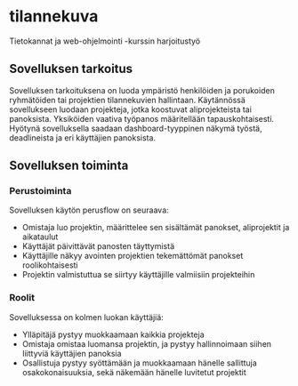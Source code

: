 # tilannekuva
Tietokannat ja web-ohjelmointi -kurssin harjoitustyö
## Sovelluksen tarkoitus
Sovelluksen tarkoituksena on luoda ympäristö henkilöiden ja porukoiden ryhmätöiden tai projektien tilannekuvien hallintaan. Käytännössä sovellukseen luodaan projekteja, jotka koostuvat aliprojekteista tai panoksista. Yksiköiden vaativa työpanos määritellään tapauskohtaisesti. Hyötynä sovelluksella saadaan dashboard-tyyppinen näkymä työstä, deadlineista ja eri käyttäjien panoksista.

## Sovelluksen toiminta
### Perustoiminta
Sovelluksen käytön perusflow on seuraava:
* Omistaja luo projektin, määrittelee sen sisältämät panokset, aliprojektit ja aikataulut
* Käyttäjät päivittävät panosten täyttymistä
* Käyttäjille näkyy avointen projektien tekemättömät panokset roolikohtaisesti
* Projektin valmistuttua se siirtyy käyttäjille valmiisiin projekteihin

### Roolit
Sovelluksessa on kolmen luokan käyttäjiä:
* Ylläpitäjä pystyy muokkaamaan kaikkia projekteja
* Omistaja omistaa luomansa projektin, ja pystyy hallinnoimaan siihen liittyviä käyttäjien panoksia
* Osallistuja pystyy syöttämään ja muokkaamaan hänelle sallittuja osakokonaisuuksia, sekä näkemään hänelle luvitetut projektit
